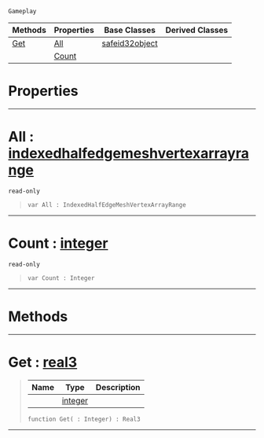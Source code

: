  `Gameplay`

|Methods|Properties|Base Classes|Derived Classes|
|---|---|---|---|
|[Get](indexedhalfedgemeshvertexarray.md#get-zilch-engine-document)|[All](indexedhalfedgemeshvertexarray.md#all-zilch-engine-document)|[safeid32object](safeid32object.md)| |
| |[Count](indexedhalfedgemeshvertexarray.md#count-zilch-engine-docume)| | |


 #  Properties


---  
 #  All : [indexedhalfedgemeshvertexarrayrange](indexedhalfedgemeshvertexarrayrange.md)

 `read-only`

> 
> ```TS:Nada
> var All : IndexedHalfEdgeMeshVertexArrayRange


---  
 #  Count : [integer](../nada_base_types/integer.md)

 `read-only`

> 
> ```TS:Nada
> var Count : Integer


---  
 #  Methods


---  
 #  Get : [real3](../nada_base_types/real3.md)

> 
> |Name|Type|Description|
> |---|---|---|
> ||[integer](../nada_base_types/integer.md)| |
> ```TS:Nada
> function Get( : Integer) : Real3
> ``` 


---  
 

 